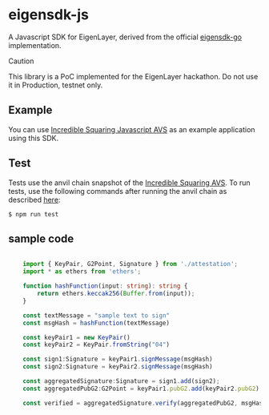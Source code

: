 # eigensdk-js

A Javascript SDK for EigenLayer, derived from the official [eigensdk-go](https://github.com/layr-Labs/eigensdk-go/tree/master/) implementation.

> [!CAUTION]
> This library is a PoC implemented for the EigenLayer hackathon. Do not use it in Production, testnet only.


## Example

You can use [Incredible Squaring Javascript AVS](https://github.com/zellular-xyz/incredible-squaring-avs-js/) as an example application using this SDK. 

## Test

Tests use the anvil chain snapshot of the [Incredible Squaring AVS](https://github.com/zellular-xyz/incredible-squaring-avs-js?tab=readme-ov-file#running). To run tests, use the following commands after running the anvil chain as described [here](https://github.com/zellular-xyz/incredible-squaring-avs-js?tab=readme-ov-file#running):

```
$ npm run test
```

## sample code
```typescript

	import { KeyPair, G2Point, Signature } from './attestation';
	import * as ethers from 'ethers';

	function hashFunction(input: string): string {
		return ethers.keccak256(Buffer.from(input));
	}

	const textMessage = "sample text to sign"
	const msgHash = hashFunction(textMessage)

	const keyPair1 = new KeyPair()
	const keyPair2 = KeyPair.fromString("04")

	const sign1:Signature = keyPair1.signMessage(msgHash)
	const sign2:Signature = keyPair2.signMessage(msgHash)

	const aggregatedSignature:Signature = sign1.add(sign2);
	const aggregatedPubG2:G2Point = keyPair1.pubG2.add(keyPair2.pubG2)

	const verified = aggregatedSignature.verify(aggregatedPubG2, msgHash)
```